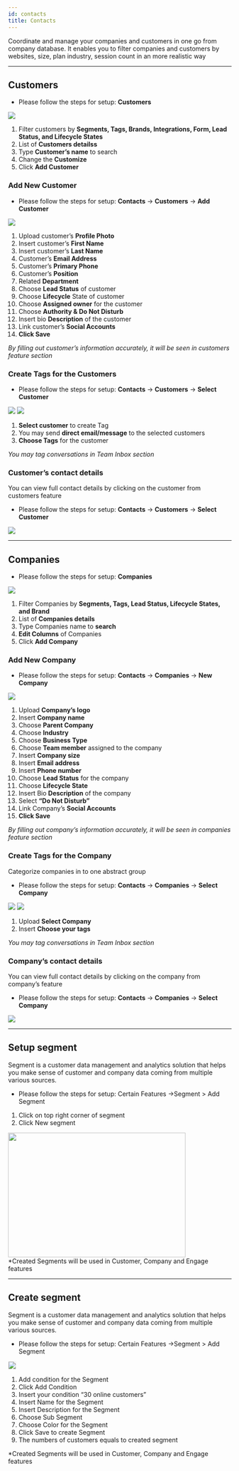 ```yaml
---
id: contacts
title: Contacts
---
```


<!--Content-->
Coordinate and manage your companies and customers in one go from company database. It enables you to filter companies and customers by websites, size, plan industry, session count  in an more realistic way

---

##  Customers

+ Please follow the steps for setup: __Customers__


<div>
<img src="https://s3.us-west-2.amazonaws.com/erxes-docs/contact-1.PNG"/>
</div>

1. Filter customers by __Segments, Tags, Brands, Integrations, Form, Lead Status, and Lifecycle States__ 
2. List of __Customers detailss__ 
3. Type __Customer’s name__ to search
4. Change the __Customize__
5. Click __Add Customer__

###  Add New Customer
+ Please follow the steps for setup: __Contacts__ -> __Customers__ -> __Add Customer__

<div>
<img src="https://s3.us-west-2.amazonaws.com/erxes-docs/contact-2.PNG"/>
</div>

1. Upload customer’s __Profile Photo__ 
2. Insert customer’s  __First Name__ 
3. Insert customer’s  __Last Name__ 
4. Customer’s __Email Address__
5. Customer’s __Primary Phone__
6. Customer’s  __Position__ 
7. Related __Department__ 
8. Choose __Lead Status__ of customer
9. Choose __Lifecycle__ State of customer
10. Choose __Assigned owner__   for the customer
11. Choose __Authority & Do Not Disturb__
12. Insert bio __Description__ of the customer
13. Link customer’s __Social Accounts__
14. __Click Save__

*By filling out customer’s information accurately, it will be seen in customers feature section*

 ###  Create Tags for the Customers

+ Please follow the steps for setup: __Contacts__ -> __Customers__ -> __Select Customer__
 
<div>
<img src="https://s3.us-west-2.amazonaws.com/erxes-docs/contact-3.PNG"/>
<img src="https://s3.us-west-2.amazonaws.com/erxes-docs/contact-4.PNG"/>
</div>

1. __Select customer__ to create Tag
2. You may send __direct email/message__  to the selected customers
3. __Choose Tags__ for the customer

*You may tag conversations in Team Inbox section*

### Customer’s contact details
You can view full contact details by clicking on the customer from customers feature
+ Please follow the steps for setup:  __Contacts__ -> __Customers__ -> __Select Customer__

<div>
<img src="https://s3.us-west-2.amazonaws.com/erxes-docs/contact-5.PNG"/>
</div>

---

##  Companies

+ Please follow the steps for setup: __Companies__

<div>
<img src="https://s3-us-west-2.amazonaws.com/erxes-docs/marketing-11.png"/>
</div>

1. Filter Companies by __Segments, Tags, Lead Status, Lifecycle States, and Brand__ 
2. List of __Companies details__ 
3. Type Companies name to __search__ 
4. __Edit Columns__ of Companies 
5. Click __Add Company__

### Add New Company

+ Please follow the steps for setup: __Contacts__ -> __Companies__ -> __New Company__

<div>
<img src="https://s3.us-west-2.amazonaws.com/erxes-docs/contact-6.PNG"/>
</div>

1. Upload __Company’s logo__ 
2. Insert  __Company name__ 
3. Choose  __Parent Company__ 
4. Choose __Industry__
5. Choose __Business Type__
6. Choose  __Team member__  assigned to the company
7. Insert __Company size__ 
8. Insert __Email address__ 
9. Insert __Phone number__ 
10. Choose __Lead Status__ for the company
11. Choose __Lifecycle State__
12. Insert Bio  __Description__ of the company
13. Select __“Do Not Disturb”__
14. Link Company’s __Social Accounts__
14. __Click Save__

*By filling out company’s information accurately, it will be seen in companies  feature section*


### Create Tags for the Company

Categorize companies in to one abstract group

+ Please follow the steps for setup: __Contacts__ -> __Companies__ -> __Select Company__


<div>
<img src="https://s3.us-west-2.amazonaws.com/erxes-docs/contact-8.PNG"/>
<img src="https://s3.us-west-2.amazonaws.com/erxes-docs/contact-4.PNG"/>
</div>

1. Upload __Select Company__ 
2. Insert  __Choose your tags__ 


*You may tag conversations in Team Inbox section*


### Company’s contact details

You can view full contact details by clicking on the company from company’s feature 

+ Please follow the steps for setup: __Contacts__ -> __Companies__ -> __Select Company__


<div>
<img src="https://s3.us-west-2.amazonaws.com/erxes-docs/contact-10.PNG"/>
</div>


---

## Setup segment
Segment is a customer data management and analytics solution that helps you make sense of customer and company data coming from multiple various sources.

+ Please follow the steps for setup: Certain Features ->Segment > Add Segment

1. Click on top right corner of segment
2. Click New segment

<div>
  <img src="https://s3-us-west-2.amazonaws.com/erxes-docs/customer-support/customer-support-17.png" style="width:400px;height:280px;"/>
</div>

<aside class="notice">
  *Created Segments will be used in Customer, Company and Engage features
</aside>

---

## Create segment
Segment is a customer data management and analytics solution that helps you make sense of customer and company data coming from multiple various sources.

+ Please follow the steps for setup: Certain Features ->Segment > Add Segment

<div>
  <img src="https://s3-us-west-2.amazonaws.com/erxes-docs/customer-support/customer-support-18.png" style="border:1px solid #eee;" />
</div>

1. Add condition for the Segment
2. Click Add Condition
3. Insert your condition “30 online customers”
4. Insert Name for the Segment
5. Insert Description for the Segment
6. Choose Sub Segment
7. Choose Color for the Segment
8. Click Save to create Segment
9. The numbers of customers equals to created segment

<aside class="notice">
  *Created Segments will be used in Customer, Company and Engage features
</aside>
